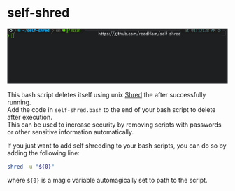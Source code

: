 # self-shred

![example](./self-shred.gif "Example")

This bash script deletes itself using unix [Shred](https://en.wikipedia.org/wiki/Shred_(Unix)) the after successfully running.  
Add the code in `self-shred.bash` to the end of your bash script to delete after execution.  
This can be used to increase security by removing scripts with passwords or other sensitive information automatically.  

If you just want to add self shredding to your bash scripts, you can do so by adding the following line:

```bash
shred -u "${0}"
```

where `${0}` is a magic variable automagically set to path to the script.
